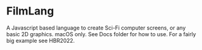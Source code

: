 # FilmLang

A Javascript based language to create Sci-Fi computer screens, or any basic 2D graphics. macOS only. See Docs folder for how to use. For a fairly big example see HBR2022.

